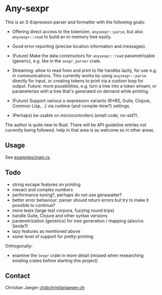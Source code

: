 # Any-sexpr

This is an S-Expression parser and formatter with the following goals:

* Offering direct access to the tokenizer, `anysexpr::parse`, but also
  `anysexpr::read` to build an in-memory tree easily.

* Good error reporting (precise location information and
  messages).

* (Future) Make the data constructors for `anysexpr::read`
  parametrizable (generic), e.g. like in the `sexpr_parser` crate.

* Streaming: allow to read from and print to file handles lazily, for
  use e.g. in communications. This currently works by using
  `anysexpr::parse` directly for input, or creating tokens to print
  via a custom loop for output. Future: more possibilities, e.g. turn
  a tree into a token stream, or parameterize with a tree that's
  generated on demand while printing.

* (Future) Support various s-expression variants (R*RS, Guile, Clojure,
  Common Lisp, ..) via runtime (and compile-time?) settings.

* (Perhaps) be usable on microcontrollers (small code, no-std?).

The author is quite new to Rust. There will be API guideline entries
not currently being followed, help in that area is as welcome as in
other areas.

## Usage

See [examples/main.rs](examples/main.rs).

## Todo

* string escape features on printing
* inexact and complex numbers
* performance tuning?, perhaps do not use genawaiter?
* better error behaviour: parser should return errors but try to make
  it possible to continue?
* more tests (large test corpora, fuzzing round trips)
* handle Guile, Clojure and other syntax versions
* parametrization (generics) for tree generation / mapping (also/vs. Serde?)
* lazy features as mentioned above
* some level of support for pretty-printing

Orthogonally:

* examine the `lexpr` crate in more detail (missed when researching
  existing crates before starting this project)

## Contact

Christian Jaeger <ch@christianjaeger.ch>

